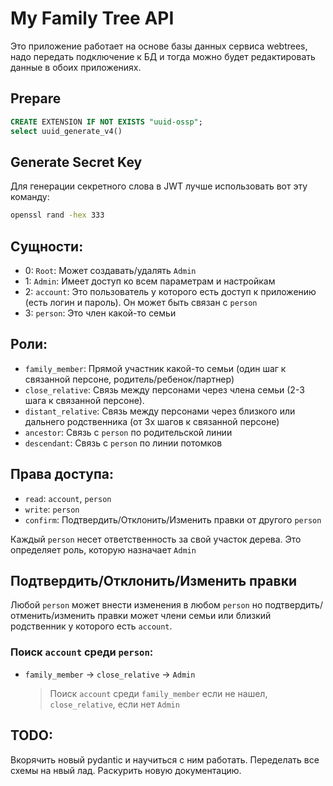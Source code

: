 # My Family Tree API
Это приложение работает на основе базы данных сервиса webtrees, надо передать подключение к БД и тогда можно будет редактировать данные в обоих приложениях.



## Prepare
```sql
CREATE EXTENSION IF NOT EXISTS "uuid-ossp";
select uuid_generate_v4()
```
## Generate Secret Key
Для генерации секретного слова в JWT лучше использовать вот эту команду:
```bash
openssl rand -hex 333
```

## Сущности:
- 0: `Root`: Может создавать/удалять `Admin`
- 1: `Admin`: Имеет доступ ко всем параметрам и настройкам
- 2: `account`: Это пользователь у которого есть доступ к приложению (есть логин и пароль). Он может быть связан с `person`
- 3: `person`: Это член какой-то семьи

## Роли:
- `family_member`: Прямой участник какой-то семьи (один шаг к связанной персоне, родитель/ребенок/партнер)
- `close_relative`: Связь между персонами через члена семьи (2-3 шага к связанной персоне).
- `distant_relative`: Связь между персонами через близкого или дальнего родственника (от 3х шагов к связанной персоне)
- `ancestor`: Связь с `person` по родительской линии
- `descendant`: Связь с `person` по линии потомков

## Права доступа:
- `read`: `account`, `person`
- `write`: `person`
- `confirm`: Подтвердить/Отклонить/Изменить правки от другого `person`

Каждый `person` несет ответственность за свой участок дерева. Это определяет роль, которую назначает `Admin`

## Подтвердить/Отклонить/Изменить правки
Любой `person` может внести изменения в любом `person` но подтвердить/отменить/изменить правки может члени семьи или близкий родственник у которого есть `account`. 

### Поиск `account` среди `person`:
- `family_member` -> `close_relative` -> `Admin`
  > Поиск `account` среди `family_member` если не нашел, `close_relative`, если нет `Admin`

## TODO:
Вкорячить новый pydantic и научиться с ним работать. Переделать все схемы на нвый лад. Раскурить новую документацию.
